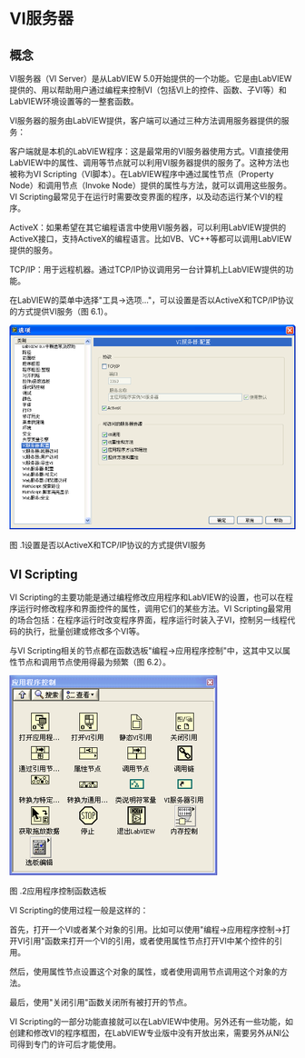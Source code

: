 # VI服务器

## 概念

VI服务器（VI Server）是从LabVIEW
5.0开始提供的一个功能。它是由LabVIEW提供的、用以帮助用户通过编程来控制VI（包括VI上的控件、函数、子VI等）和LabVIEW环境设置等的一整套函数。

VI服务器的服务由LabVIEW提供，客户端可以通过三种方法调用服务器提供的服务：

客户端就是本机的LabVIEW程序：这是最常用的VI服务器使用方式。VI直接使用LabVIEW中的属性、调用等节点就可以利用VI服务器提供的服务了。这种方法也被称为VI
Scripting（VI脚本）。在LabVIEW程序中通过属性节点（Property
Node）和调用节点（Invoke Node）提供的属性与方法，就可以调用这些服务。VI
Scripting最常见于在运行时需要改变界面的程序，以及动态运行某个VI的程序。

ActiveX：如果希望在其它编程语言中使用VI服务器，可以利用LabVIEW提供的ActiveX接口，支持ActiveX的编程语言。比如VB、VC++等都可以调用LabVIEW提供的服务。

TCP/IP：用于远程机器。通过TCP/IP协议调用另一台计算机上LabVIEW提供的功能。

在LabVIEW的菜单中选择"工具-\>选项..."，可以设置是否以ActiveX和TCP/IP协议的方式提供VI服务（图
6.1）。

![](images/image388.png)

图 .1设置是否以ActiveX和TCP/IP协议的方式提供VI服务

## VI Scripting

VI
Scripting的主要功能是通过编程修改应用程序和LabVIEW的设置，也可以在程序运行时修改程序和界面控件的属性，调用它们的某些方法。VI
Scripting最常用的场合包括：在程序运行时改变程序界面，程序运行时装入子VI，控制另一线程代码的执行，批量创建或修改多个VI等。

与VI
Scripting相关的节点都在函数选板"编程-\>应用程序控制"中，这其中又以属性节点和调用节点使用得最为频繁（图
6.2）。

![](images/image389.png)

图 .2应用程序控制函数选板

VI Scripting的使用过程一般是这样的：

首先，打开一个VI或者某个对象的引用。比如可以使用"编程-\>应用程序控制-\>打开VI引用"函数来打开一个VI的引用，或者使用属性节点打开VI中某个控件的引用。

然后，使用属性节点设置这个对象的属性，或者使用调用节点调用这个对象的方法。

最后，使用"关闭引用"函数关闭所有被打开的节点。

VI
Scripting的一部分功能直接就可以在LabVIEW中使用。另外还有一些功能，如创建和修改VI的程序框图，在LabVIEW专业版中没有开放出来，需要另外从NI公司得到专门的许可后才能使用。
